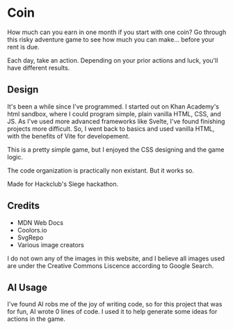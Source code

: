# Coin
How much can you earn in one month if you start with one coin? Go through this risky adventure game to see how much you can make... before your rent is due.

Each day, take an action. Depending on your prior actions and luck, you'll have different results. 

## Design
It's been a while since I've programmed. I started out on Khan Academy's html sandbox, where I could program simple, plain vanilla HTML, CSS, and JS. As I've used more advanced frameworks like Svelte, I've found finishing projects more difficult. So, I went back to basics and used vanilla HTML, with the benefits of Vite for developement. 

This is a pretty simple game, but I enjoyed the CSS designing and the game logic.

The code organization is practically non existant. But it works so.

Made for Hackclub's Siege hackathon.

## Credits
- MDN Web Docs
- Coolors.io
- SvgRepo
- Various image creators

I do not own any of the images in this website, and I believe all images used are under the Creative Commons Liscence according to Google Search.

## AI Usage
I've found AI robs me of the joy of writing code, so for this project that was for fun, AI wrote 0 lines of code. I used it to help generate some ideas for actions in the game. 